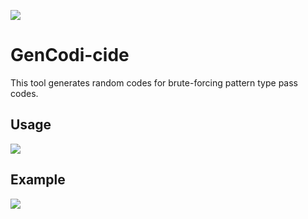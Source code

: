 ![](https://th3hack3rwiz.github.io/images/GenCodi-cide/banner.png)
# GenCodi-cide
This tool generates random codes for brute-forcing pattern type pass codes. 

## Usage
![](https://th3hack3rwiz.github.io/images/GenCodi-cide/Helpp.png)

## Example
![](https://th3hack3rwiz.github.io/images/GenCodi-cide/Usagee.png)
